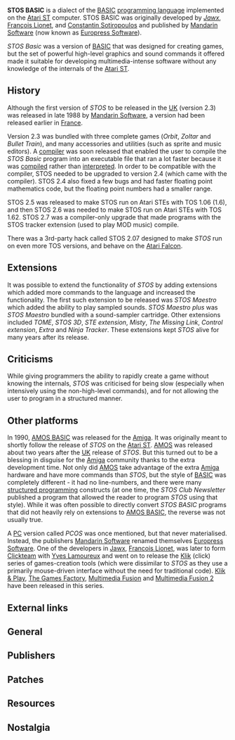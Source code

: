 **STOS BASIC** is a dialect of the [BASIC][0] [programming language][1] implemented on the [Atari ST][2] computer. STOS BASIC was originally developed by _[Jawx][3]_, [François Lionet][4], and [Constantin Sotiropoulos][5] and published by [Mandarin Software][6] (now known as [Europress Software][7]).

_STOS Basic_ was a version of [BASIC][0] that was designed for creating games, but the set of powerful high-level graphics and sound commands it offered made it suitable for developing multimedia-intense software without any knowledge of the internals of the [Atari ST][2].

## History

Although the first version of _STOS_ to be released in the [UK][8] (version 2.3) was released in late 1988 by [Mandarin Software][6], a version had been released earlier in [France][9].

Version 2.3 was bundled with three complete games (_Orbit_, _Zoltar_ and _Bullet Train_), and many accessories and utilities (such as sprite and music editors). A [compiler][10] was soon released that enabled the user to compile the _STOS Basic_ program into an executable file that ran a lot faster because it was [compiled][10] rather than [interpreted][11]. In order to be compatible with the compiler, STOS needed to be upgraded to version 2.4 (which came with the compiler). STOS 2.4 also fixed a few bugs and had faster floating point mathematics code, but the floating point numbers had a smaller range.

STOS 2.5 was released to make STOS run on Atari STEs with TOS 1.06 (1.6), and then STOS 2.6 was needed to make STOS run on Atari STEs with TOS 1.62\. STOS 2.7 was a compiler-only upgrade that made programs with the STOS tracker extension (used to play MOD music) compile.

There was a 3rd-party hack called STOS 2.07 designed to make _STOS_ run on even more TOS versions, and behave on the [Atari Falcon][12].

## Extensions

It was possible to extend the functionality of _STOS_ by adding extensions which added more commands to the language and increased the functionality. The first such extension to be released was _STOS Maestro_ which added the ability to play sampled sounds. _STOS Maestro plus_ was _STOS Maestro_ bundled with a sound-sampler cartridge. Other extensions included _TOME_, _STOS 3D_, _STE extension_, _Misty_, _The Missing Link_, _Control extension_, _Extra_ and _Ninja Tracker_. These extensions kept _STOS_ alive for many years after its release.

## Criticisms

While giving programmers the ability to rapidly create a game without knowing the internals, _STOS_ was criticised for being slow (especially when intensively using the non-high-level commands), and for not allowing the user to program in a structured manner.

## Other platforms

In 1990, [AMOS BASIC][13] was released for the [Amiga][14]. It was originally meant to shortly follow the release of _STOS_ on the [Atari ST][2]. [AMOS][13] was released about two years after the [UK][8] release of _STOS_. But this turned out to be a blessing in disguise for the [Amiga][14] community thanks to the extra development time. Not only did [AMOS][13] take advantage of the extra [Amiga][14] hardware and have more commands than _STOS_, but the style of [BASIC][0] was completely different - it had no line-numbers, and there were many [structured programming][15] constructs (at one time, the _STOS Club Newsletter_ published a program that allowed the reader to program _STOS_ using that style). While it was often possible to directly convert _STOS BASIC_ programs that did not heavily rely on extensions to [AMOS BASIC][13], the reverse was not usually true.

A [PC][16] version called _PCOS_ was once mentioned, but that never materialised. Instead, the publishers [Mandarin Software][6] renamed themselves [Europress Software][7]. One of the developers in [Jawx][3], [Francois Lionet][17], was later to form [Clickteam][18] with [Yves Lamoureux][19] and went on to release the [Klik][20] (click) series of games-creation tools (which were dissimilar to _STOS_ as they use a primarily mouse-driven interface without the need for traditional code). [Klik & Play][21], [The Games Factory][22], [Multimedia Fusion][23] and [Multimedia Fusion 2][24] have been released in this series.

## External links

## General

## Publishers

## Patches

## Resources

## Nostalgia

[0]: /wiki/BASIC_programming_language "BASIC programming language"
[1]: /wiki/Programming_language "Programming language"
[2]: /wiki/Atari_ST "Atari ST"
[3]: /w/index.php?title=Jawx&action=edit&redlink=1 "Jawx (page does not exist)"
[4]: /wiki/Fran%C3%A7ois_Lionet "François Lionet"
[5]: /wiki/Constantin_Sotiropoulos "Constantin Sotiropoulos"
[6]: /wiki/Mandarin_Software "Mandarin Software"
[7]: /wiki/Europress_Software "Europress Software"
[8]: /wiki/United_Kingdom "United Kingdom"
[9]: /wiki/France "France"
[10]: /wiki/Compiler "Compiler"
[11]: /wiki/Interpreter_(computer_software) "Interpreter (computer software)"
[12]: /wiki/Atari_Falcon "Atari Falcon"
[13]: /wiki/AMOS_BASIC "AMOS BASIC"
[14]: /wiki/Amiga "Amiga"
[15]: /wiki/Structured_programming "Structured programming"
[16]: /wiki/PC_compatible "PC compatible"
[17]: /wiki/Francois_Lionet "Francois Lionet"
[18]: /wiki/Clickteam "Clickteam"
[19]: /wiki/Yves_Lamoureux "Yves Lamoureux"
[20]: /wiki/Klik "Klik"
[21]: /wiki/Klik_%26_Play "Klik & Play"
[22]: /wiki/The_Games_Factory "The Games Factory"
[23]: /wiki/Multimedia_Fusion "Multimedia Fusion"
[24]: /wiki/Multimedia_Fusion_2 "Multimedia Fusion 2"
